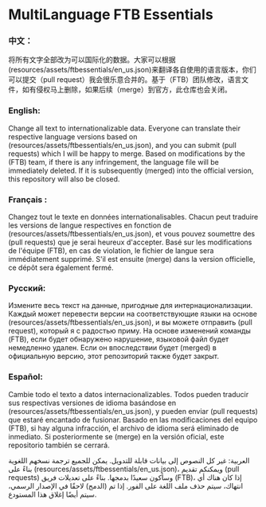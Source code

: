 # MultiLanguage FTB Essentials




### 中文：
将所有文字全部改为可以国际化的数据。大家可以根据(resources/assets/ftbessentials/en_us.json)来翻译各自使用的语言版本，你们可以提交（pull request）我会很乐意合并的。基于（FTB）团队修改，语言文件，如有侵权马上删除，如果后续（merge）到官方，此仓库也会关闭。

### English: 
Change all text to internationalizable data. Everyone can translate their respective language versions based on (resources/assets/ftbessentials/en_us.json), and you can submit (pull requests) which I will be happy to merge. Based on modifications by the (FTB) team, if there is any infringement, the language file will be immediately deleted. If it is subsequently (merged) into the official version, this repository will also be closed.

### Français :
Changez tout le texte en données internationalisables. Chacun peut traduire les versions de langue respectives en fonction de (resources/assets/ftbessentials/en_us.json), et vous pouvez soumettre des (pull requests) que je serai heureux d'accepter. Basé sur les modifications de l'équipe (FTB), en cas de violation, le fichier de langue sera immédiatement supprimé. S'il est ensuite (merge) dans la version officielle, ce dépôt sera également fermé.

### Русский:
Измените весь текст на данные, пригодные для интернационализации. Каждый может перевести версии на соответствующие языки на основе (resources/assets/ftbessentials/en_us.json), и вы можете отправить (pull request), который я с радостью приму. На основе изменений команды (FTB), если будет обнаружено нарушение, языковой файл будет немедленно удален. Если он впоследствии будет (merged) в официальную версию, этот репозиторий также будет закрыт.

### Español: 
Cambie todo el texto a datos internacionalizables. Todos pueden traducir sus respectivas versiones de idioma basándose en (resources/assets/ftbessentials/en_us.json), y pueden enviar (pull requests) que estaré encantado de fusionar. Basado en las modificaciones del equipo (FTB), si hay alguna infracción, el archivo de idioma será eliminado de inmediato. Si posteriormente se (merge) en la versión oficial, este repositorio también se cerrará.

العربية: غير كل النصوص إلى بيانات قابلة للتدويل. يمكن للجميع ترجمة نسخهم اللغوية بناءً على (resources/assets/ftbessentials/en_us.json)، ويمكنكم تقديم (pull requests) وسأكون سعيدًا بدمجها. بناءً على تعديلات فريق (FTB)، إذا كان هناك أي انتهاك، سيتم حذف ملف اللغة على الفور. إذا تم (الدمج) لاحقًا في الإصدار الرسمي، سيتم أيضًا إغلاق هذا المستودع.
 